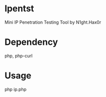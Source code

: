 # Ipentst
Mini IP Penetration Testing Tool by N1ght.Hax0r
# Dependency
php, php-curl
# Usage
php ip.php
